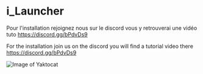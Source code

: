 # i_Launcher

Pour l'installation rejoignez nous sur le discord vous y retrouverai une vidéo tuto 
https://discord.gg/bPdvDs9

For the installation join us on the discord you will find a tutorial video there 
https://discord.gg/bPdvDs9

![Image of Yaktocat](https://gyazo.com/6146bccb8f9c6cd3ea3c80ffcaa52e97)
